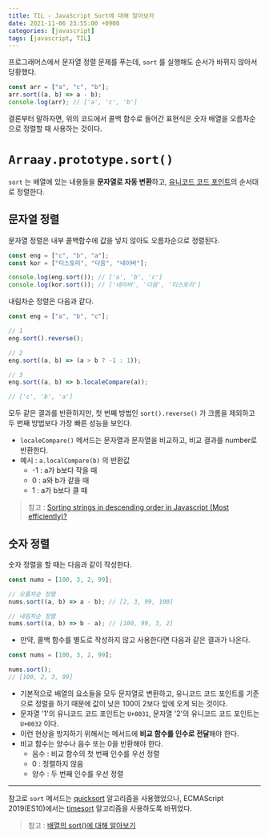 ```yaml
---
title: TIL - JavaScript Sort에 대해 알아보자
date: 2021-11-06 23:55:00 +0900
categories: [javascript]
tags: [javascript, TIL]
---
```


프로그래머스에서 문자열 정렬 문제를 푸는데, `sort` 를 실행해도 순서가 바뀌지 않아서 당황했다.

```javascript
const arr = ["a", "c", "b"];
arr.sort((a, b) => a - b);
console.log(arr); // ['a', 'c', 'b']
```

결론부터 말하자면, 위의 코드에서 콜백 함수로 들어간 표현식은 숫자 배열을 오름차순으로 정렬할 때 사용하는 것이다.

# `Arraay.prototype.sort()`

`sort` 는 배열에 있는 내용들을 **문자열로 자동 변환**하고, [유니코드 코드 포인트](https://d2.naver.com/helloworld/19187)의 순서대로 정렬한다.

## 문자열 정렬

문자열 정렬은 내부 콜백함수에 값을 넣지 않아도 오름차순으로 정렬된다.

```javascript
const eng = ["c", "b", "a"];
const kor = ["티스토리", "다음", "네이버"];

console.log(eng.sort()); // ['a', 'b', 'c']
console.log(kor.sort()); // ['네이버', '다음', '티스토리']
```

내림차순 정렬은 다음과 같다.

```javascript
const eng = ["a", "b", "c"];

// 1
eng.sort().reverse();

// 2
eng.sort((a, b) => (a > b ? -1 : 1));

// 3
eng.sort((a, b) => b.localeCompare(a));

// ['c', 'b', 'a']
```

모두 같은 결과를 반환하지만, 첫 번째 방법인 `sort().reverse()` 가 크롬을 제외하고 두 번째 방법보다 가장 빠른 성능을 보인다.

- `localeCompare()` 메서드는 문자열과 문자열을 비교하고, 비교 결과를 number로 반환한다.
- 예시 : `a.localCompare(b)` 의 반환값
  - -1 : a가 b보다 작을 때
  - 0 : a와 b가 같을 때
  - 1 : a가 b보다 클 때

> 참고 : [Sorting strings in descending order in Javascript (Most efficiently)?](https://stackoverflow.com/questions/52030110/sorting-strings-in-descending-order-in-javascript-most-efficiently/52030179)

## 숫자 정렬

숫자 정렬을 할 때는 다음과 같이 작성한다.

```javascript
const nums = [100, 3, 2, 99];

// 오름차순 정렬
nums.sort((a, b) => a - b); // [2, 3, 99, 100]

// 내림차순 정렬
nums.sort((a, b) => b - a); // [100, 99, 3, 2]
```

- 만약, 콜백 함수를 별도로 작성하지 않고 사용한다면 다음과 같은 결과가 나온다.

```javascript
const nums = [100, 3, 2, 99];

nums.sort();
// [100, 2, 3, 99]
```

- 기본적으로 배열의 요소들을 모두 문자열로 변환하고, 유니코드 코드 포인트를 기준으로 정렬을 하기 때문에 값이 낮은 100이 2보다 앞에 오게 되는 것이다.
- 문자열 '1'의 유니코드 코드 포인트는 `U+0031`, 문자열 '2'의 유니코드 코드 포인트는 `U+0032` 이다.
- 이런 현상을 방지하기 위해서는 메서드에 **비교 함수를 인수로 전달**해야 한다.
- 비교 함수는 양수나 음수 또는 0을 반환해야 한다.
  - 음수 : 비교 함수의 첫 번째 인수를 우선 정렬
  - 0 : 정렬하지 않음
  - 양수 : 두 번째 인수를 우선 정렬

---

참고로 `sort` 메서드는 [quicksort](https://ko.wikipedia.org/wiki/%ED%80%B5_%EC%A0%95%EB%A0%AC) 알고리즘을 사용했었으나, ECMAScript 2019(ES10)에서는 [timesort](https://en.wikipedia.org/wiki/Timsort) 알고리즘을 사용하도록 바뀌었다.

> 참고 : [배열의 sort()에 대해 알아보기](https://tonks.tistory.com/124)
